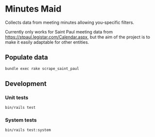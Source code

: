 # Minutes Maid

Collects data from meeting minutes allowing you-specific filters.

Currently only works for Saint Paul meeting data from https://stpaul.legistar.com/Calendar.aspx, but the aim of the project is to make it easily adaptable for other entities.

## Populate data
```bash
bundle exec rake scrape_saint_paul
```

## Development
### Unit tests
```bash
bin/rails test
```

### System tests
```bash
bin/rails test:system
```
